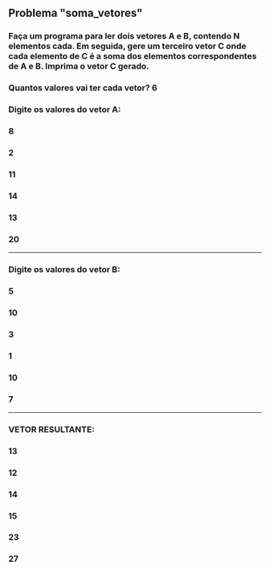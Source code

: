 ##  Problema "soma_vetores"   
 
### Faça um programa para ler dois vetores A e B, contendo N elementos cada. Em seguida, gere um terceiro vetor C onde cada elemento de C é a soma dos elementos correspondentes de A e B. Imprima o vetor C gerado. 

### Quantos valores vai ter cada vetor? __6__ 
### Digite os valores do vetor A: 
### __8__ 
### __2__ 
### __11__ 
### __14__ 
### __13__ 
### __20__ 
-------
### Digite os valores do vetor B: 
### __5__ 
### __10__ 
### __3__  
### __1__ 
### __10__ 
### __7__ 
-------
### VETOR RESULTANTE: 
### __13__ 
### __12__ 
### __14__ 
### __15__ 
### __23__ 
### __27__
